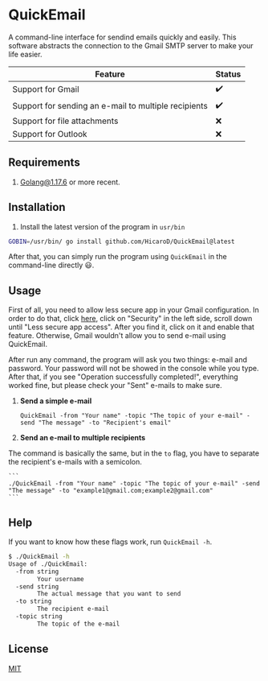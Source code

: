 # QuickEmail
A command-line interface for sendind emails quickly and easily. This software abstracts the connection to the Gmail SMTP server to make your life easier.

| Feature                                                  | Status             |
|----------------------------------------------------------|--------------------|
| Support for Gmail                                        | :heavy_check_mark: |
| Support for sending an e-mail to multiple recipients     | :heavy_check_mark: |
| Support for file attachments                             | :x:                |
| Support for Outlook                                      | :x:                |

## Requirements

1. [Golang@1.17.6](https://go.dev/dl/) or more recent.

## Installation

1. Install the latest version of the program in `usr/bin`

```bash
GOBIN=/usr/bin/ go install github.com/HicaroD/QuickEmail@latest
```

After that, you can simply run the program using `QuickEmail` in the command-line directly :smiley:.

## Usage

First of all, you need to allow less secure app in your Gmail configuration. In order to do that, click [here](https://myaccount.google.com/), click on "Security" in the left side, scroll down until "Less secure app access". After you find it, click on it and enable that feature. Otherwise, Gmail wouldn't allow you to send e-mail using QuickEmail. 

After run any command, the program will ask you two things: e-mail and password. Your password will not be showed in the console while you type. After that, if you see "Operation successfully completed!", everything worked fine, but please check your "Sent" e-mails to make sure.

1. **Send a simple e-mail**

    ```
    QuickEmail -from "Your name" -topic "The topic of your e-mail" -send "The message" -to "Recipient's email"
    ```

2. **Send an e-mail to multiple recipients**

The command is basically the same, but in the `to` flag, you have to separate the recipient's e-mails with a semicolon.

    ```
    ./QuickEmail -from "Your name" -topic "The topic of your e-mail" -send "The message" -to "example1@gmail.com;example2@gmail.com"
    ```

## Help

If you want to know how these flags work, run `QuickEmail -h`.

```bash
$ ./QuickEmail -h
Usage of ./QuickEmail:
  -from string
    	Your username
  -send string
    	The actual message that you want to send
  -to string
    	The recipient e-mail
  -topic string
    	The topic of the e-mail
```

## License
[MIT](./LICENSE)
